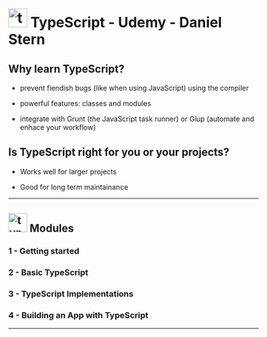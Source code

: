 # <img width="38" height="38" src="https://img.icons8.com/color/38/typescript.png" alt="typescript"/> TypeScript - Udemy - Daniel Stern

## Why learn TypeScript?

- prevent fiendish bugs (like when using JavaScript) using the compiler

- powerful features: classes and modules

- integrate with Grunt (the JavaScript task runner) or Glup (automate and enhace your workflow)


## Is TypeScript right for you or your projects?

- Works well for larger projects

- Good for long term maintainance

---

## <img width="38" height="38" src="https://img.icons8.com/color/38/typescript.png" alt="typescript"/>  Modules

### 1 - Getting started

### 2 - Basic TypeScript

### 3 - TypeScript Implementations

### 4 - Building an App with TypeScript

---